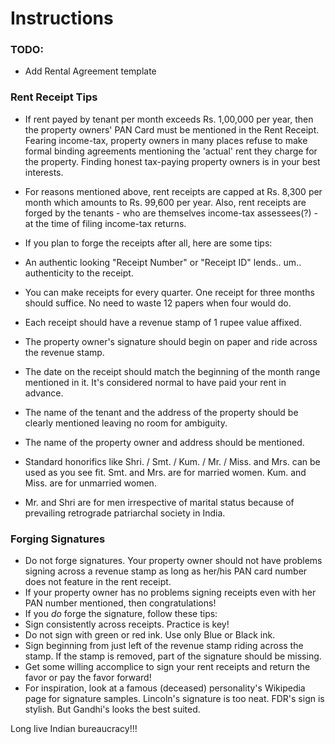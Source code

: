 # Instructions

### TODO:
- Add Rental Agreement template

### Rent Receipt Tips
- If rent payed by tenant per month exceeds Rs. 1,00,000 per year, then
  the property owners' PAN Card must be mentioned in the Rent Receipt.
  Fearing income-tax, property owners in many places refuse to make
  formal binding agreements mentioning the 'actual' rent they charge for
  the property. Finding honest tax-paying property owners is in your
  best interests.

- For reasons mentioned above, rent receipts are capped at Rs. 8,300 per
  month which amounts to Rs. 99,600 per year. Also, rent receipts are
  forged by the tenants - who are themselves income-tax assessees(?) -
  at the time of filing income-tax returns.

- If you plan to forge the receipts after all, here are some tips:
 - An authentic looking "Receipt Number" or "Receipt ID" lends.. um..
   authenticity to the receipt.
 - You can make receipts for every quarter. One receipt for three months
   should suffice. No need to waste 12 papers when four would do.
 - Each receipt should have a revenue stamp of 1 rupee value affixed.
 - The property owner's signature should begin on paper and ride across
   the revenue stamp.
 - The date on the receipt should match the beginning of the month range
   mentioned in it. It's considered normal to have paid your rent in
   advance.
 - The name of the tenant and the address of the property should be
   clearly mentioned leaving no room for ambiguity.
 - The name of the property owner and address should be mentioned.
 - Standard honorifics like Shri. / Smt. / Kum. / Mr. / Miss. and Mrs.
   can be used as you see fit. Smt. and Mrs. are for married women. Kum.
   and Miss. are for unmarried women.
 - Mr. and Shri are for men irrespective of marital status because of
   prevailing retrograde patriarchal society in India.

### Forging Signatures

- Do not forge signatures. Your property owner should not have problems
  signing across a revenue stamp as long as her/his PAN card number does
  not feature in the rent receipt.
- If your property owner has no problems signing receipts even with her
  PAN number mentioned, then congratulations!
- If you *do* forge the signature, follow these tips:
 - Sign consistently across receipts. Practice is key!
 - Do not sign with green or red ink. Use only Blue or Black ink.
 - Sign beginning from just left of the revenue stamp riding across the
   stamp. If the stamp is removed, part of the signature should be
   missing.
 - Get some willing accomplice to sign your rent receipts and return the
   favor or pay the favor forward!
 - For inspiration, look at a famous (deceased) personality's Wikipedia
   page for signature samples. Lincoln's signature is too neat. FDR's
   sign is stylish. But Gandhi's looks the best suited.

Long live Indian bureaucracy!!!
